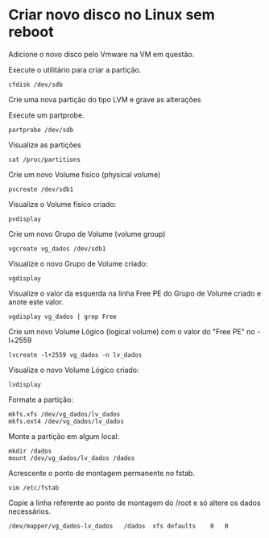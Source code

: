 # Criar novo disco no Linux sem reboot

Adicione o novo disco pelo Vmware na VM em questão.

Execute o utilitário para criar a partição.
```
cfdisk /dev/sdb
```

Crie uma nova partição do tipo LVM e grave as alterações

Execute um partprobe.
```
partprobe /dev/sdb
```

Visualize as partições
```
cat /proc/partitions
```

Crie um novo Volume fisico (physical volume)
```
pvcreate /dev/sdb1
```
Visualize o Volume físico criado:
```
pvdisplay
```

Crie um novo Grupo de Volume (volume group)
```
vgcreate vg_dados /dev/sdb1
```
Visualize o novo Grupo de Volume criado:
```
vgdisplay
```

Visualize o valor da esquerda na linha Free PE do Grupo de Volume criado e anote este valor.

```
vgdisplay vg_dados | grep Free
```

Crie um novo Volume Lógico (logical volume) com o valor do "Free PE" no -l+2559
```
lvcreate -l+2559 vg_dados -n lv_dados
```
Visualize o novo Volume Lógico criado:
``` 
lvdisplay
```

Formate a partição:
```
mkfs.xfs /dev/vg_dados/lv_dados
mkfs.ext4 /dev/vg_dados/lv_dados

```

Monte a partição em algum local:
```
mkdir /dados
mount /dev/vg_dados/lv_dados /dados
```

Acrescente o ponto de montagem permanente no fstab.
```
vim /etc/fstab
```

Copie a linha referente ao ponto de montagem do /root e só altere os dados necessários.
```
/dev/mapper/vg_dados-lv_dados   /dados  xfs defaults    0   0
```

